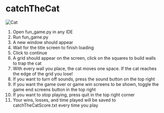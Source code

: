 # catchTheCat
![Cat](https://user-images.githubusercontent.com/56180112/206329944-d84ec5e5-c2b9-4c37-9656-769d6b134c3a.png)

1. Open fun_game.py in any IDE
2. Run fun_game.py
3. A new window should appear
4. Wait for the title screen to finish loading
5. Click to continue
6. A grid should appear on the screen, click on the squares to build walls to trap the cat
7. With every wall you place, the cat moves one space. If the cat reaches the edge of the grid you lose!
8. If you want to turn off sounds, press the sound button on the top right
9. If you want the game over or game win screens to be shown, toggle the game end screens button in the top right
10. If you want to stop playing, press quit in the top right corner
11. Your wins, losses, and time played will be saved to catchTheCatScore.txt every time you play
